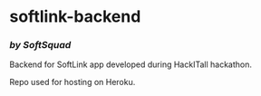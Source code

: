 # softlink-backend
### _by SoftSquad_

Backend for SoftLink app developed during HackITall hackathon.

Repo used for hosting on Heroku.
